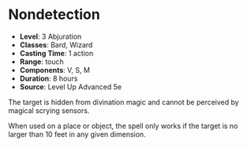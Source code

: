 # Nondetection

- **Level**: 3 Abjuration
- **Classes**: Bard, Wizard
- **Casting Time**: 1 action
- **Range**: touch
- **Components**: V, S, M
- **Duration**: 8 hours
- **Source**: Level Up Advanced 5e

The target is hidden from divination magic and cannot be perceived by magical scrying sensors.

When used on a place or object, the spell only works if the target is no larger than 10 feet in any given dimension.

